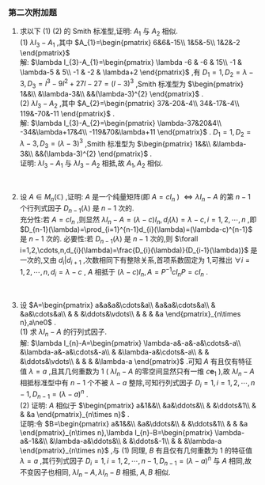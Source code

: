 ### 第二次附加题

1. 求以下 (1) (2) 的 Smith 标准型,证明: $A_{1}$ 与 $A_{2}$ 相似.
    \
    (1) $\lambda I_{3}-A_{1}$ ,其中 $A_{1}=\begin{pmatrix}
       6&6&-15\\
       1&5&-5\\
       1&2&-2 
    \end{pmatrix}$ 
    \
    解: $\lambda I_{3}-A_{1}=\begin{pmatrix}
       \lambda -6   &   -6  &   15\\
        -1  &   \lambda-5   &   5\\
        -1  &   -2          &   \lambda+2 
    \end{pmatrix}$ ,有 $D_{1}=1,D_{2}=\lambda-3,D_{3}=l^{3}-9l^{2}+27l-27=(l-3)^{3}$ ,Smith 标准型为 $\begin{pmatrix}
       1&&\\
       &\lambda-3&\\
       &&(\lambda-3)^{2}
    \end{pmatrix}$ .
    \
    (2) $\lambda I_{3}-A_{2}$ ,其中 $A_{2}=\begin{pmatrix}
       37&-20&-4\\
       34&-17&-4\\
       119&-70&-11 
    \end{pmatrix}$ .
    \
    解: $\lambda I_{3}-A_{2}=\begin{pmatrix}
       \lambda-37&20&4\\
       -34&\lambda+17&4\\
       -119&70&\lambda+11 
    \end{pmatrix}$ . $D_{1}=1,D_{2}=\lambda-3,D_{3}=(\lambda-3)^{3}$ ,Smith 标准型为 $\begin{pmatrix}
       1&&\\
       &\lambda-3&\\
       &&(\lambda-3)^{2}
    \end{pmatrix}$ .
    \
    证明: $\lambda I_{3}-A_{1}$ 与 $\lambda I_{3}-A_{2}$ 相抵,故 $A_{1},A_{2}$ 相似.
<br>

2. 设 $A\in M_{n}(\mathbb{C})$ ,证明: $A$ 是一个纯量矩阵(即 $A=cI_{n}$ ) $\Leftrightarrow \lambda I_{n}-A$ 的第 $n-1$ 个行列式因子 $D_{n-1}(\lambda)$ 是 $n-1$ 次的.
    \
    充分性:若 $A=cI_{n}$ ,则显然 $\lambda I_{n}-A=(\lambda-c)I_{n},d_{i}(\lambda)=\lambda-c,i=1,2,\cdots,n$ ,即 $D_{n-1}(\lambda)=\prod_{i=1}^{n-1}d_{i}(\lambda)=(\lambda-c)^{n-1}$ 是 $n-1$ 次的.
    必要性:若 $D_{n-1}(\lambda)$ 是 $n-1$ 次的,则 $\forall i=1,2,\cdots,n,d_{i}(\lambda)=\frac{D_{i}(\lambda)}{D_{i-1}(\lambda)}$ 是一次的,又由 $d_{i}|d_{i+1}$ ,次数相同下有整除关系,首项系数固定为 1,可推出 $\forall i=1,2,\cdots,n,d_{i}=\lambda-c$ , $A$ 相抵于 $(\lambda-c)I_{n},A=P^{-1}cI_{n}P=cI_{n}$ .
<br>

3. 设 $A=\begin{pmatrix}
    a&a&a&\cdots&a\\
     &a&a&\cdots&a\\
     & &a&\cdots&a\\
     & & &\ddots&\vdots\\
     & & &      &a
\end{pmatrix}_{n\times n},a\ne0$ .
    \
    (1) 求 $\lambda I_{n}-A$ 的行列式因子.
    \
    解: $\lambda I_{n}-A=\begin{pmatrix}
    \lambda-a&-a&-a&\cdots&-a\\
     &\lambda-a&-a&\cdots&-a\\
     & &\lambda-a&\cdots&-a\\
     & & &\ddots&\vdots\\
     & & &      &\lambda-a
    \end{pmatrix}$ .可知 $A$ 有且仅有特征值 $\lambda=a$ ,且其几何重数为 1 ( $\lambda I_{n}-A$ 的零空间显然只有一维 $c\boldsymbol{e}_{1}$ ),故 $\lambda I_{n}-A$ 相抵标准型中有 $n-1$ 个不被 $\lambda-a$ 整除,可知行列式因子 $D_{i}=1,i=1,2,\cdots,n-1,D_{n-1}=(\lambda-a)^{n}$ .
    \
    (2) 证明: $A$ 相似于 $\begin{pmatrix}
       a&1&&\\
        &a&\ddots&\\
        & &\ddots&1\\
        & &      &a 
    \end{pmatrix}_{n\times n}$ .
    \
    证明:令 $B=\begin{pmatrix}
       a&1&&\\
        &a&\ddots&\\
        & &\ddots&1\\
        & &      &a 
    \end{pmatrix}_{n\times n},\lambda I_{n}-B=\begin{pmatrix}
       \lambda-a&-1&&\\
        &\lambda-a&\ddots&\\
        & &\ddots&-1\\
        & &      &\lambda-a 
    \end{pmatrix}_{n\times n}$ ,与 (1) 同理, $B$ 有且仅有几何重数为 1 的特征值 $\lambda=a$ ,其行列式因子 $D_{i}=1,i=1,2,\cdots,n-1,D_{n-1}=(\lambda-a)^{n}$ 与 $A$ 相同,故不变因子也相同, $\lambda I_{n}-A,\lambda I_{n}-B$ 相抵, $A,B$ 相似.